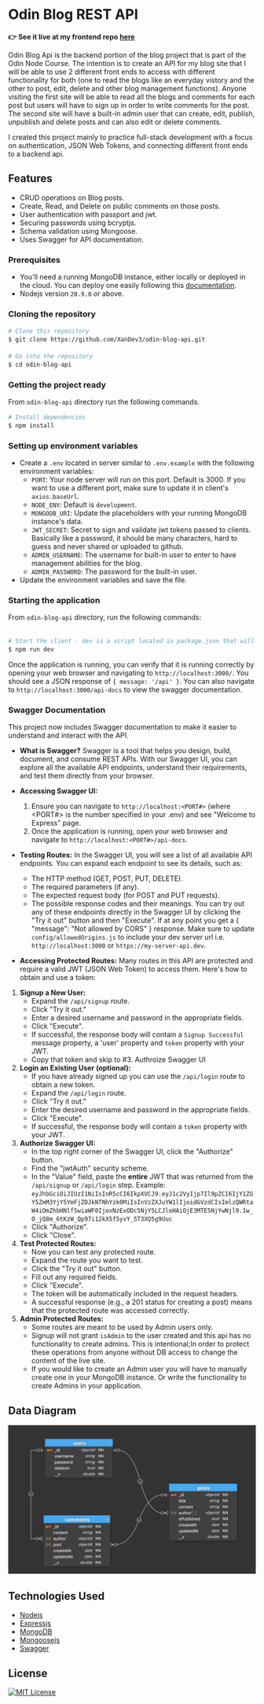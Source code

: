 # Odin Blog REST API

**:point_right: See it live at my frontend repo [here](https://github.com/XanDev3/odin-blog-read-client)**

Odin Blog Api is the backend portion of the blog project that is part of the Odin Node Course. The intention is to create an API for my blog site that I will be able to use 2 different front ends to access with different functionality for both (one to read the blogs like an everyday vistory and the other to post, edit, delete and other blog management functions). Anyone visiting the first site will be able to read all the blogs and comments for each post but users will have to sign up in order to write comments for the post. The second site will have a built-in admin user that can create, edit, publish, unpublish and delete posts and can also edit or delete comments.

I created this project mainly to practice full-stack development with a focus on authentication, JSON Web Tokens, and connecting different front ends to a backend api.

## Features

- CRUD operations on Blog posts.
- Create, Read, and Delete on public comments on those posts.
- User authentication with passport and jwt.
- Securing passwords using bcryptjs.
- Schema validation using Mongoose.
- Uses Swagger for API documentation.


### Prerequisites

- You'll need a running MongoDB instance, either locally or deployed in the cloud. You can deploy one easily following this [documentation](https://www.mongodb.com/docs/atlas/getting-started/).
- Nodejs version `20.9.0` or above.

### Cloning the repository

```bash
# Clone this repository
$ git clone https://github.com/XanDev3/odin-blog-api.git

# Go into the repository
$ cd odin-blog-api
```

### Getting the project ready

From `odin-blog-api` directory run the following commands.

```bash
# Install dependencies
$ npm install
```

### Setting up environment variables

- Create a `.env` located in server similar to `.env.example` with the following environment variables:
  - `PORT`: Your node server will run on this port. Default is 3000. If you want to use a different port, make sure to update it in client's `axios.baseUrl`.
  - `NODE_ENV`: Default is `development`.
  - `MONGODB_URI`: Update the placeholders with your running MongoDB instance's data.
  - `JWT_SECRET`: Secret to sign and validate jwt tokens passed to clients. Basically like a password, it should be many characters, hard to guess and never shared or uploaded to github.
  - `ADMIN_USERNAME`: The username for built-in user to enter to have management abilities for the blog.
  - `ADMIN_PASSWORD`: The password for the built-in user.
- Update the environment variables and save the file.

### Starting the application

From `odin-blog-api` directory, run the following commands:
```bash

# Start the client - dev is a script located in package.json that will use concurrently to run (in parallel) nodemon and tailwindcss
$ npm run dev
```
Once the application is running, you can verify that it is running correctly by opening your web browser and navigating to `http://localhost:3000/`. You should see a JSON response of `{ message: '/api' }`. You can also navigate to `http://localhost:3000/api-docs` to view the swagger documentation.

### Swagger Documentation

This project now includes Swagger documentation to make it easier to understand and interact with the API.

- **What is Swagger?**
  Swagger is a tool that helps you design, build, document, and consume REST APIs. With our Swagger UI, you can explore all the available API endpoints, understand their requirements, and test them directly from your browser.

- **Accessing Swagger UI:**
  1. Ensure you can navigate to `http://localhost:<PORT#>` (where <PORT#> is the number specified in your .env) and see "Welcome to Express" page.
  2. Once the application is running, open your web browser and navigate to `http://localhost:<PORT#>/api-docs`.

- **Testing Routes:**
  In the Swagger UI, you will see a list of all available API endpoints. You can expand each endpoint to see its details, such as:
    - The HTTP method (GET, POST, PUT, DELETE).
    - The required parameters (if any).
    - The expected request body (for POST and PUT requests).
    - The possible response codes and their meanings.
  You can try out any of these endpoints directly in the Swagger UI by clicking the "Try it out" button and then "Execute". If at any point you get a { "message": "Not allowed by CORS" } response. Make sure to update `config/allowedOrigins.js` to include your dev server url i.e. `http://localhost:3000` or `https://my-server-api.dev`.

- **Accessing Protected Routes:**
  Many routes in this API are protected and require a valid JWT (JSON Web Token) to access them. Here's how to obtain and use a token:

1.  **Signup a New User:**
    -   Expand the `/api/signup` route.
    -   Click "Try it out."
    -   Enter a desired username and password in the appropriate fields.
    -   Click "Execute".
    -   If successful, the response body will contain a `Signup Successful` message property, a 'user' property and  `token` property with your JWT.
    -   Copy that token and skip to #3. Authroize Swagger UI
2.  **Login an Existing User (optional):**
    - If you have already signed up you can use the `/api/login` route to obtain a new token.
    -   Expand the `/api/login` route.
    -   Click "Try it out."
    -   Enter the desired username and password in the appropriate fields.
    -   Click "Execute".
    -   If successful, the response body will contain a `token` property with your JWT.
3.  **Authorize Swagger UI:**
    -   In the top right corner of the Swagger UI, click the "Authorize" button.
    -   Find the "jwtAuth" security scheme.
    -   In the "Value" field, paste the **entire** JWT that was returned from the `/api/signup` or `/api/login` step. Example: `eyJhbGciOiJIUzI1NiIsInR5cCI6IkpXVCJ9.eyJ1c2VyIjp7Il9pZCI6IjY1ZGY5ZmM3YjY5YmFjZDJkNTNhYzk0MiIsInVzZXJuYW1lIjoidGVzdCIsImlzQWRtaW4iOmZhbHNlfSwiaWF0IjoxNzExODc5NjY5LCJleHAiOjE3MTE5NjYwNjl9.1w_O_jQ8m_6tKzW_Qp97i12kX5f5yvY_5T3XQ5g9Uuc`
    -   Click "Authorize".
    -   Click "Close".
4.  **Test Protected Routes:**
    -   Now you can test any protected route.
    -   Expand the route you want to test.
    -   Click the "Try it out" button.
    -   Fill out any required fields.
    -   Click "Execute".
    -   The token will be automatically included in the request headers.
    -   A successful response (e.g., a 201 status for creating a post) means that the protected route was accessed correctly.
5.  **Admin Protected Routes:**
    -   Some routes are meant to be used by Admin users only.
    -   Signup will not grant `isAdmin` to the user created and this api has no functionality to create admins. This is intentional;In order to protect these operations from anyone without DB access to change the content of the live site.
    -   If you would like to create an Admin user you will have to manually create one in your MongoDB instance. Or write the functionality to create Admins in your application.  

## Data Diagram
![Diagram](/public/images/DBdiagram.png)

## Technologies Used
- [Nodejs](https://nodejs.org/)
- [Expressjs](https://expressjs.com/)
- [MongoDB](https://www.mongodb.com/)
- [Mongoosejs](https://mongoosejs.com/)
- [Swagger](https://swagger.io/)

## License

<a href="https://github.com/xandev3/odin-members-only/blob/main/LICENSE">
    <img src="https://img.shields.io/badge/license-MIT-blue.svg?style=flat-square" alt="MIT License">
</a>
